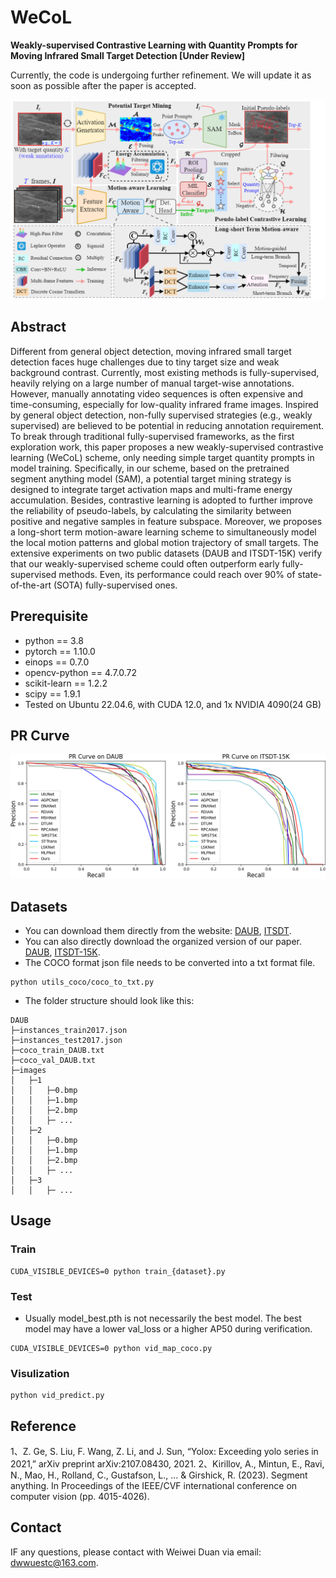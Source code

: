 # WeCoL
**Weakly-supervised Contrastive Learning with Quantity Prompts for Moving Infrared Small Target Detection [Under Review]**

Currently, the code is undergoing further refinement. We will update it as soon as possible after the paper is accepted.

![frame](frame.png)
## Abstract
Different from general object detection, moving infrared small target detection faces huge challenges due to tiny target size and weak background contrast. Currently, most existing methods is fully-supervised, heavily relying on a large number of manual target-wise annotations. However, manually annotating video sequences is often expensive and time-consuming, especially for low-quality infrared frame images. Inspired by general object detection, non-fully supervised strategies (e.g., weakly supervised) are believed to be potential in reducing annotation requirement. To break through traditional fully-supervised frameworks, as the first exploration work, this paper proposes a new weakly-supervised contrastive learning (WeCoL) scheme, only needing simple target quantity prompts in model training. Specifically, in our scheme, based on the pretrained segment anything model (SAM), a potential target mining strategy is designed to integrate target activation maps and multi-frame energy accumulation. Besides, contrastive learning is adopted to further improve the reliability of pseudo-labels, by calculating the similarity between positive and negative samples in feature subspace. Moreover, we proposes a long-short term motion-aware learning scheme to simultaneously model the local motion patterns and global motion trajectory of small targets. The extensive experiments on two public datasets (DAUB and ITSDT-15K) verify that our weakly-supervised scheme could often outperform early fully-supervised methods. Even, its performance could reach over 90% of state-of-the-art (SOTA) fully-supervised ones. 

## Prerequisite
- python == 3.8
- pytorch == 1.10.0
- einops == 0.7.0
- opencv-python == 4.7.0.72
- scikit-learn == 1.2.2
- scipy == 1.9.1
- Tested on Ubuntu 22.04.6, with CUDA 12.0, and 1x NVIDIA 4090(24 GB)

## PR Curve
![PR](PR.png)

## Datasets
- You can download them directly from the website: [DAUB](https://www.scidb.cn/en/detail?dataSetId=720626420933459968), [ITSDT](https://www.scidb.cn/en/detail?dataSetId=de971a1898774dc5921b68793817916e&dataSetType=journal).
- You can also directly download the organized version of our paper. [DAUB](https://pan.baidu.com/share/init?surl=nNTvjgDaEAQU7tqQjPZGrw&pwd=saew), [ITSDT-15K](https://drive.google.com/file/d/1nnlXK0QCoFqToOL-7WdRQCZfbGJvHLh2/view?usp=sharing). 
- The COCO format json file needs to be converted into a txt format file. 
```
python utils_coco/coco_to_txt.py
```
- The folder structure should look like this:
```
DAUB
├─instances_train2017.json
├─instances_test2017.json
├─coco_train_DAUB.txt
├─coco_val_DAUB.txt
├─images
│   ├─1
│   │   ├─0.bmp
│   │   ├─1.bmp
│   │   ├─2.bmp
│   │   ├─ ...
│   ├─2
│   │   ├─0.bmp
│   │   ├─1.bmp
│   │   ├─2.bmp
│   │   ├─ ...
│   ├─3
│   │   ├─ ...
```
## Usage
### Train
```
CUDA_VISIBLE_DEVICES=0 python train_{dataset}.py
```
### Test
- Usually model_best.pth is not necessarily the best model. The best model may have a lower val_loss or a higher AP50 during verification.
```
CUDA_VISIBLE_DEVICES=0 python vid_map_coco.py
```
### Visulization
```
python vid_predict.py
```
## Reference
1、Z. Ge, S. Liu, F. Wang, Z. Li, and J. Sun, “Yolox: Exceeding yolo series in 2021,” arXiv preprint arXiv:2107.08430, 2021.
2、Kirillov, A., Mintun, E., Ravi, N., Mao, H., Rolland, C., Gustafson, L., ... & Girshick, R. (2023). Segment anything. In Proceedings of the IEEE/CVF international conference on computer vision (pp. 4015-4026).
## Contact
IF any questions, please contact with Weiwei Duan via email: [dwwuestc@163.com]().
